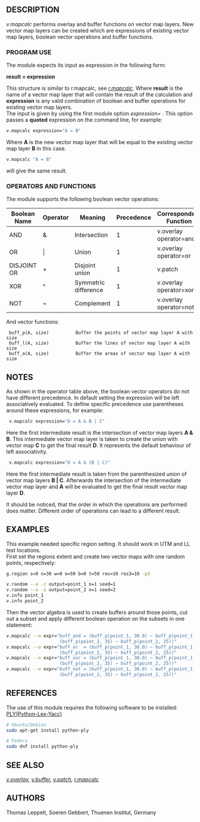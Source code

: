 ## DESCRIPTION

*v.mapcalc* performs overlay and buffer functions on vector map layers.
New vector map layers can be created which are expressions of existing
vector map layers, boolean vector operations and buffer functions.

### PROGRAM USE

The module expects its input as expression in the following form:  
  
**result = expression**  
  
This structure is similar to r.mapcalc, see
*[r.mapcalc](https://grass.osgeo.org/grass-stable/manuals/r.mapcalc.html)*.
Where **result** is the name of a vector map layer that will contain the
result of the calculation and **expression** is any valid combination of
boolean and buffer operations for existing vector map layers.  
The input is given by using the first module option *expression=* . This
option passes a **quoted** expression on the command line, for
example:  

```sh
v.mapcalc expression="A = B"
```

Where **A** is the new vector map layer that will be equal to the
existing vector map layer **B** in this case.  

```sh
v.mapcalc "A = B"
```

will give the same result.

### OPERATORS AND FUNCTIONS

The module supports the following boolean vector operations:  

| Boolean Name | Operator | Meaning             | Precedence | Correspondent Function  |
|--------------|----------|---------------------|------------|-------------------------|
| AND          | &        | Intersection       | 1          | v.overlay operator=and  |
| OR           | \|       | Union              | 1          | v.overlay operator=or   |
| DISJOINT OR  | +        | Disjoint union     | 1          | v.patch                 |
| XOR          | ^        | Symmetric difference | 1        | v.overlay operator=xor  |
| NOT          | ~        | Complement         | 1          | v.overlay operator=not  |

And vector functions:

```text
 buff_p(A, size)          Buffer the points of vector map layer A with size
 buff_l(A, size)          Buffer the lines of vector map layer A with size
 buff_a(A, size)          Buffer the areas of vector map layer A with size
```

## NOTES

As shown in the operator table above, the boolean vector operators do
not have different precedence. In default setting the expression will be
left associatively evaluated. To define specific precedence use
parentheses around these expressions, for example:  

```sh
 v.mapcalc expression="D = A & B | C"
```

Here the first intermediate result is the intersection of vector map
layers **A & B**. This intermediate vector map layer is taken to create
the union with vector map **C** to get the final result **D**. It
represents the default behaviour of left associativity.

```sh
 v.mapcalc expression="D = A & (B | C)"
```

Here the first intermediate result is taken from the parenthesized union
of vector map layers **B | C**. Afterwards the intersection of the
intermediate vector map layer and **A** will be evaluated to get the
final result vector map layer **D**.  
  
It should be noticed, that the order in which the operations are
performed does matter. Different order of operations can lead to a
different result.

## EXAMPLES

This example needed specific region setting. It should work in UTM and
LL test locations.  
First set the regions extent and create two vector maps with one random
points, respectively:

```sh
g.region s=0 n=30 w=0 e=50 b=0 t=50 res=10 res3=10 -p3

v.random --o -z output=point_1 n=1 seed=1
v.random --o -z output=point_2 n=1 seed=2
v.info point_1
v.info point_2
```

Then the vector algebra is used to create buffers around those points,
cut out a subset and apply different boolean operation on the subsets in
one statement:

```sh
v.mapcalc --o expr="buff_and = (buff_p(point_1, 30.0) ~ buff_p(point_1, 20.0)) & \
                    (buff_p(point_2, 35) ~ buff_p(point_2, 25))"
v.mapcalc --o expr="buff_or  = (buff_p(point_1, 30.0) ~ buff_p(point_1, 20.0)) | \
                    (buff_p(point_2, 35) ~ buff_p(point_2, 25))"
v.mapcalc --o expr="buff_xor = (buff_p(point_1, 30.0) ~ buff_p(point_1, 20.0)) ^ \
                    (buff_p(point_2, 35) ~ buff_p(point_2, 25))"
v.mapcalc --o expr="buff_not = (buff_p(point_1, 30.0) ~ buff_p(point_1, 20.0)) ~ \
                    (buff_p(point_2, 35) ~ buff_p(point_2, 25))"
```

## REFERENCES

The use of this module requires the following software to be installed:
[PLY(Python-Lex-Yacc)](https://www.dabeaz.com/ply/)

```sh
# Ubuntu/Debian
sudo apt-get install python-ply

# Fedora
sudo dnf install python-ply
```

## SEE ALSO

*[v.overlay](https://grass.osgeo.org/grass-stable/manuals/v.overlay.html),
[v.buffer](https://grass.osgeo.org/grass-stable/manuals/v.buffer.html),
[v.patch](https://grass.osgeo.org/grass-stable/manuals/v.patch.html),
[r.mapcalc](https://grass.osgeo.org/grass-stable/manuals/r.mapcalc.html)*

## AUTHORS

Thomas Leppelt, Soeren Gebbert, Thuenen Institut, Germany
